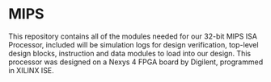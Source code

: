 # MIPS
This repository contains all of the modules needed for our 32-bit MIPS ISA Processor, included will be simulation logs for design verification, top-level design blocks, instruction and data modules to load into our design. This processor was designed on a Nexys 4 FPGA board by Digilent, programmed in XILINX ISE.
